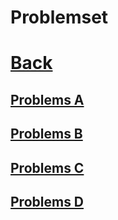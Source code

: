 
# Problemset
# [Back](../Codeforces.md)

## [Problems A](As/As.md)
## [Problems B](Bs/Bs.md)
## [Problems C](Cs/Cs.md)
## [Problems D](Ds/Ds.md)